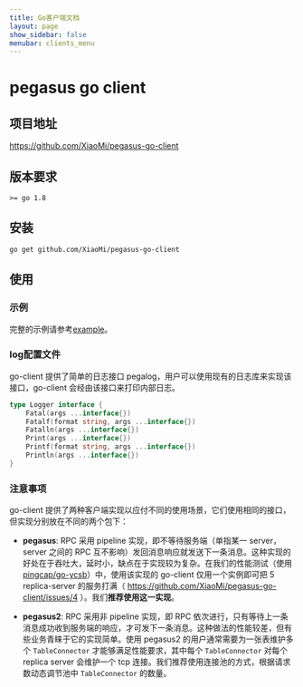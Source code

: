 ```yaml
---
title: Go客户端文档
layout: page
show_sidebar: false
menubar: clients_menu
---
```


# pegasus go client

## 项目地址

https://github.com/XiaoMi/pegasus-go-client

## 版本要求

```
>= go 1.8
```

## 安装

```
go get github.com/XiaoMi/pegasus-go-client
```

## 使用

### 示例

完整的示例请参考[example](https://github.com/XiaoMi/pegasus-go-client/tree/master/example)。

### log配置文件

go-client 提供了简单的日志接口 pegalog，用户可以使用现有的日志库来实现该接口，go-client 会经由该接口来打印内部日志。

```go
type Logger interface {
	Fatal(args ...interface{})
	Fatalf(format string, args ...interface{})
	Fatalln(args ...interface{})
	Print(args ...interface{})
	Printf(format string, args ...interface{})
	Println(args ...interface{})
}
```

### 注意事项

go-client 提供了两种客户端实现以应付不同的使用场景，它们使用相同的接口，但实现分别放在不同的两个包下：

- **pegasus**: RPC 采用 pipeline 实现，即不等待服务端（单指某一 server，server 之间的 RPC 互不影响）发回消息响应就发送下一条消息。这种实现的好处在于吞吐大，延时小，缺点在于实现较为复杂。在我们的性能测试（使用 [pingcap/go-ycsb](https://github.com/pingcap/go-ycsb)）中，使用该实现的 go-client 仅用一个实例即可把 5 replica-server 的服务打满（ https://github.com/XiaoMi/pegasus-go-client/issues/4 ）。我们**推荐使用这一实现**。

- **pegasus2**: RPC 采用非 pipeline 实现，即 RPC 依次进行，只有等待上一条消息成功收到服务端的响应，才可发下一条消息。这种做法的性能较差，但有些业务青睐于它的实现简单。使用 pegasus2 的用户通常需要为一张表维护多个 `TableConnector` 才能够满足性能要求，其中每个 `TableConnector` 对每个 replica server 会维护一个 tcp 连接。我们推荐使用连接池的方式，根据请求数动态调节池中 `TableConnector` 的数量。

